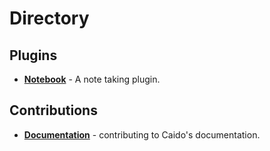 # Directory

## Plugins

- **[Notebook](./plugins/notebook.md)** - A note taking plugin.

## Contributions

- **[Documentation](./contributions/documentation.md)** - contributing to Caido's documentation.
